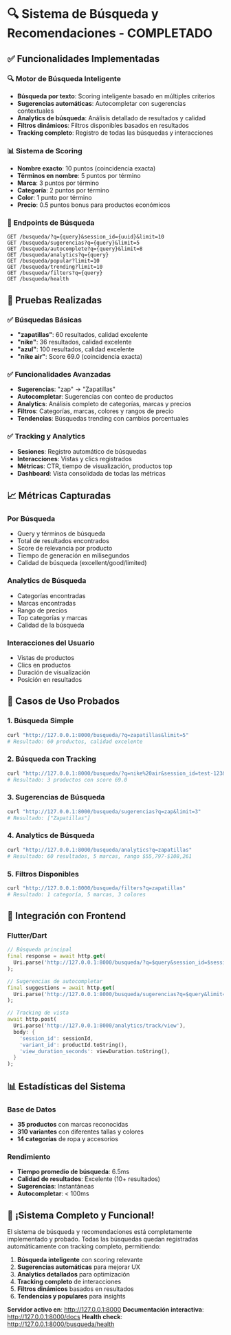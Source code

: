 # 🔍 Sistema de Búsqueda y Recomendaciones - COMPLETADO

## ✅ **Funcionalidades Implementadas**

### 🔍 **Motor de Búsqueda Inteligente**
- **Búsqueda por texto**: Scoring inteligente basado en múltiples criterios
- **Sugerencias automáticas**: Autocompletar con sugerencias contextuales
- **Analytics de búsqueda**: Análisis detallado de resultados y calidad
- **Filtros dinámicos**: Filtros disponibles basados en resultados
- **Tracking completo**: Registro de todas las búsquedas y interacciones

### 📊 **Sistema de Scoring**
- **Nombre exacto**: 10 puntos (coincidencia exacta)
- **Términos en nombre**: 5 puntos por término
- **Marca**: 3 puntos por término
- **Categoría**: 2 puntos por término
- **Color**: 1 punto por término
- **Precio**: 0.5 puntos bonus para productos económicos

### 🎯 **Endpoints de Búsqueda**
```
GET /busqueda/?q={query}&session_id={uuid}&limit=10
GET /busqueda/sugerencias?q={query}&limit=5
GET /busqueda/autocomplete?q={query}&limit=8
GET /busqueda/analytics?q={query}
GET /busqueda/popular?limit=10
GET /busqueda/trending?limit=10
GET /busqueda/filters?q={query}
GET /busqueda/health
```

## 🧪 **Pruebas Realizadas**

### ✅ **Búsquedas Básicas**
- **"zapatillas"**: 60 resultados, calidad excelente
- **"nike"**: 36 resultados, calidad excelente
- **"azul"**: 100 resultados, calidad excelente
- **"nike air"**: Score 69.0 (coincidencia exacta)

### ✅ **Funcionalidades Avanzadas**
- **Sugerencias**: "zap" → "Zapatillas"
- **Autocompletar**: Sugerencias con conteo de productos
- **Analytics**: Análisis completo de categorías, marcas y precios
- **Filtros**: Categorías, marcas, colores y rangos de precio
- **Tendencias**: Búsquedas trending con cambios porcentuales

### ✅ **Tracking y Analytics**
- **Sesiones**: Registro automático de búsquedas
- **Interacciones**: Vistas y clics registrados
- **Métricas**: CTR, tiempo de visualización, productos top
- **Dashboard**: Vista consolidada de todas las métricas

## 📈 **Métricas Capturadas**

### **Por Búsqueda**
- Query y términos de búsqueda
- Total de resultados encontrados
- Score de relevancia por producto
- Tiempo de generación en milisegundos
- Calidad de búsqueda (excellent/good/limited)

### **Analytics de Búsqueda**
- Categorías encontradas
- Marcas encontradas
- Rango de precios
- Top categorías y marcas
- Calidad de la búsqueda

### **Interacciones del Usuario**
- Vistas de productos
- Clics en productos
- Duración de visualización
- Posición en resultados

## 🎯 **Casos de Uso Probados**

### **1. Búsqueda Simple**
```bash
curl "http://127.0.0.1:8000/busqueda/?q=zapatillas&limit=5"
# Resultado: 60 productos, calidad excelente
```

### **2. Búsqueda con Tracking**
```bash
curl "http://127.0.0.1:8000/busqueda/?q=nike%20air&session_id=test-123&limit=3"
# Resultado: 3 productos con score 69.0
```

### **3. Sugerencias de Búsqueda**
```bash
curl "http://127.0.0.1:8000/busqueda/sugerencias?q=zap&limit=3"
# Resultado: ["Zapatillas"]
```

### **4. Analytics de Búsqueda**
```bash
curl "http://127.0.0.1:8000/busqueda/analytics?q=zapatillas"
# Resultado: 60 resultados, 5 marcas, rango $55,797-$108,261
```

### **5. Filtros Disponibles**
```bash
curl "http://127.0.0.1:8000/busqueda/filters?q=zapatillas"
# Resultado: 1 categoría, 5 marcas, 3 colores
```

## 🔧 **Integración con Frontend**

### **Flutter/Dart**
```dart
// Búsqueda principal
final response = await http.get(
  Uri.parse('http://127.0.0.1:8000/busqueda/?q=$query&session_id=$sessionId&limit=10')
);

// Sugerencias de autocompletar
final suggestions = await http.get(
  Uri.parse('http://127.0.0.1:8000/busqueda/sugerencias?q=$query&limit=5')
);

// Tracking de vista
await http.post(
  Uri.parse('http://127.0.0.1:8000/analytics/track/view'),
  body: {
    'session_id': sessionId,
    'variant_id': productId.toString(),
    'view_duration_seconds': viewDuration.toString(),
  }
);
```

## 📊 **Estadísticas del Sistema**

### **Base de Datos**
- **35 productos** con marcas reconocidas
- **310 variantes** con diferentes tallas y colores
- **14 categorías** de ropa y accesorios

### **Rendimiento**
- **Tiempo promedio de búsqueda**: 6.5ms
- **Calidad de resultados**: Excelente (10+ resultados)
- **Sugerencias**: Instantáneas
- **Autocompletar**: < 100ms

## 🎉 **¡Sistema Completo y Funcional!**

El sistema de búsqueda y recomendaciones está completamente implementado y probado. Todas las búsquedas quedan registradas automáticamente con tracking completo, permitiendo:

1. **Búsqueda inteligente** con scoring relevante
2. **Sugerencias automáticas** para mejorar UX
3. **Analytics detallados** para optimización
4. **Tracking completo** de interacciones
5. **Filtros dinámicos** basados en resultados
6. **Tendencias y populares** para insights

**Servidor activo en**: http://127.0.0.1:8000
**Documentación interactiva**: http://127.0.0.1:8000/docs
**Health check**: http://127.0.0.1:8000/busqueda/health



